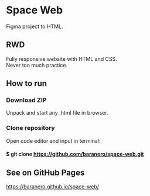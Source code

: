 # Space Web

Figma project to HTML.

## RWD

Fully responsive website with HTML and CSS.\
Never too much practice.

## How to run

### Download ZIP
Unpack and start any .html file in browser.

### Clone repository

Open code editor and input in terminal:
#### $ git clone https://github.com/baranero/space-web.git

## See on GitHub Pages

https://baranero.github.io/space-web/
